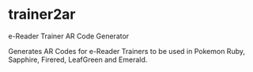 # trainer2ar
e-Reader Trainer AR Code Generator

Generates AR Codes for e-Reader Trainers to be used in Pokemon Ruby, Sapphire, Firered, LeafGreen and Emerald.
